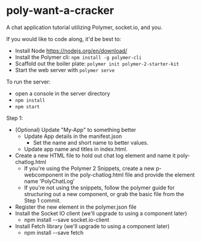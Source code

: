 # poly-want-a-cracker
A chat application tutorial utilizing Polymer, socket.io, and you.

If you would like to code along, it'd be best to: 
  * Install Node https://nodejs.org/en/download/
  * Install the Polymer cli: `npm install -g polymer-cli`
  * Scaffold out the boiler plate: `polymer init polymer-2-starter-kit`
  * Start the web server with `polymer serve`

To run the server:
* open a console in the server directory
* `npm install`
* `npm start`


Step 1: 
* (Optional) Update "My-App" to something better
  * Update App details in the manifest.json
    * Set the name and short name to better values.
  * Update app name and titles in index.html. 
* Create a new HTML file to hold out chat log element and name it poly-chatlog.html
  * If you're using the Polymer 2 Snippets, create a new p-webcomponent in the poly-chatlog.html file and provide the element name 'PolyChatLog'
  * If you're not using the snippets, follow the polymer guide for structuring out a new component, or grab the basic file from the Step 1 commit.
* Register the new element in the polymer.json file 
* Install the Socket IO client (we'll upgrade to using a component later)
  * npm install --save socket.io-client
* Install Fetch library (we'll upgrade to using a component later)
  * npm install --save fetch


